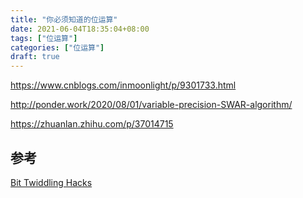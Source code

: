 ```yaml
---
title: "你必须知道的位运算"
date: 2021-06-04T18:35:04+08:00
tags: ["位运算"]
categories: ["位运算"]
draft: true
---
```



https://www.cnblogs.com/inmoonlight/p/9301733.html

http://ponder.work/2020/08/01/variable-precision-SWAR-algorithm/

https://zhuanlan.zhihu.com/p/37014715


## 参考

[Bit Twiddling Hacks](http://graphics.stanford.edu/~seander/bithacks.html)
